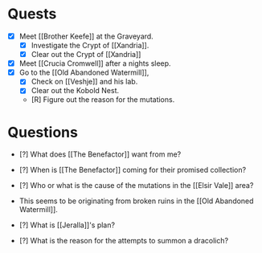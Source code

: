 # Quests

- [X] Meet [[Brother Keefe]] at the Graveyard.
	- [X] Investigate the Crypt of [[Xandria]].
	- [X] Clear out the Crypt of [[Xandria]]

- [X] Meet [[Crucia Cromwell]] after a nights sleep.
- [X] Go to the [[Old Abandoned Watermill]], 
	- [X] Check on [[Veshje]] and his lab.
	- [X] Clear out the Kobold Nest.
	- [R] Figure out the reason for the mutations.

# Questions

- [?] What does [[The Benefactor]] want from me?

- [?] When is [[The Benefactor]] coming for their promised collection?

- [?] Who or what is the cause of the mutations in the [[Elsir Vale]] area?
- This seems to be originating from broken ruins in the [[Old Abandoned Watermill]].

- [?] What is [[Jeralla]]'s plan?

- [?] What is the reason for the attempts to summon a dracolich?
